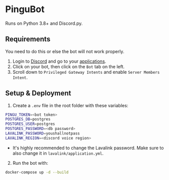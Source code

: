 # PinguBot
Runs on Python 3.8+ and Discord.py.

## Requirements
You need to do this or else the bot will not work properly.
1. Login to [Discord](https://discord.com/) and go to your [applications](https://discord.com/developers/applications).
2. Click on your bot, then click on the `Bot` tab on the left.
3. Scroll down to `Privileged Gateway Intents` and enable `Server Members Intent`.

## Setup & Deployment
1. Create a `.env` file in the root folder with these variables:
```bash
PINGU_TOKEN=<bot token>
POSTGRES_DB=postgres
POSTGRES_USER=postgres
POSTGRES_PASSWORD=<db password>
LAVALINK_PASSWORD=youshallnotpass
LAVALINK_REGION=<discord voice region>
```
- It's highly recommended to change the Lavalink password. Make sure to also change it in `lavalink/application.yml`.
2. Run the bot with:
```bash
docker-compose up -d --build
```